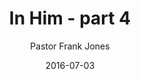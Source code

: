 ---
lunr: "true"
title: "In Him - part 4"
author: "Pastor Frank Jones"
postDate: "07-03-2016"
date: 2016-07-03
category: "sermons"
slug: "2016/07/ffc_07032016"
icon: microphone
audioLink: "ffc_07032016"
tags: [confession, identity]
mp3: "ffc_07032016/07032016.mp3"
ogg: "ffc_07032016/07032016.ogg"
linkurl: "https://archive.org/download/ffc_07032016/ffc_07032016_files.xml"
ipath: "https://archive.org/download/ffc_07032016/07032016.mp3"
layout: sermon.html
---
